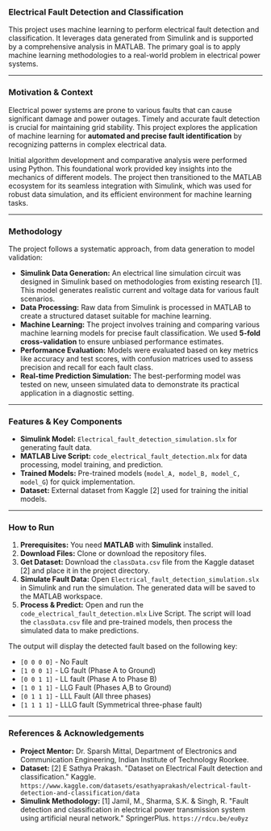 ### Electrical Fault Detection and Classification

This project uses machine learning to perform electrical fault detection and classification. It leverages data generated from Simulink and is supported by a comprehensive analysis in MATLAB. The primary goal is to apply machine learning methodologies to a real-world problem in electrical power systems.

---

### Motivation & Context

Electrical power systems are prone to various faults that can cause significant damage and power outages. Timely and accurate fault detection is crucial for maintaining grid stability. This project explores the application of machine learning for **automated and precise fault identification** by recognizing patterns in complex electrical data.

Initial algorithm development and comparative analysis were performed using Python. This foundational work provided key insights into the mechanics of different models. The project then transitioned to the MATLAB ecosystem for its seamless integration with Simulink, which was used for robust data simulation, and its efficient environment for machine learning tasks.

---

### Methodology

The project follows a systematic approach, from data generation to model validation:

* **Simulink Data Generation:** An electrical line simulation circuit was designed in Simulink based on methodologies from existing research [1]. This model generates realistic current and voltage data for various fault scenarios.
* **Data Processing:** Raw data from Simulink is processed in MATLAB to create a structured dataset suitable for machine learning.
* **Machine Learning:** The project involves training and comparing various machine learning models for precise fault classification. We used **5-fold cross-validation** to ensure unbiased performance estimates.
* **Performance Evaluation:** Models were evaluated based on key metrics like accuracy and test scores, with confusion matrices used to assess precision and recall for each fault class.
* **Real-time Prediction Simulation:** The best-performing model was tested on new, unseen simulated data to demonstrate its practical application in a diagnostic setting.

---

### Features & Key Components

* **Simulink Model:** `Electrical_fault_detection_simulation.slx` for generating fault data.
* **MATLAB Live Script:** `code_electrical_fault_detection.mlx` for data processing, model training, and prediction.
* **Trained Models:** Pre-trained models (`model_A, model_B, model_C, model_G`) for quick implementation.
* **Dataset:** External dataset from Kaggle [2] used for training the initial models.

---

### How to Run

1.  **Prerequisites:** You need **MATLAB** with **Simulink** installed.
2.  **Download Files:** Clone or download the repository files.
3.  **Get Dataset:** Download the `classData.csv` file from the Kaggle dataset [2] and place it in the project directory.
4.  **Simulate Fault Data:** Open `Electrical_fault_detection_simulation.slx` in Simulink and run the simulation. The generated data will be saved to the MATLAB workspace.
5.  **Process & Predict:** Open and run the `code_electrical_fault_detection.mlx` Live Script. The script will load the `classData.csv` file and pre-trained models, then process the simulated data to make predictions.

The output will display the detected fault based on the following key:
* `[0 0 0 0]` - No Fault
* `[1 0 0 1]` - LG fault (Phase A to Ground)
* `[0 0 1 1]` - LL fault (Phase A to Phase B)
* `[1 0 1 1]` - LLG Fault (Phases A,B to Ground)
* `[0 1 1 1]` - LLL Fault (All three phases)
* `[1 1 1 1]` - LLLG fault (Symmetrical three-phase fault)

---

### References & Acknowledgements

* **Project Mentor:** Dr. Sparsh Mittal, Department of Electronics and Communication Engineering, Indian Institute of Technology Roorkee.
* **Dataset:** [2] E Sathya Prakash. "Dataset on Electrical Fault detection and classification." Kaggle. `https://www.kaggle.com/datasets/esathyaprakash/electrical-fault-detection-and-classification/data`
* **Simulink Methodology:** [1] Jamil, M., Sharma, S.K. & Singh, R. "Fault detection and classification in electrical power transmission system using artificial neural network." SpringerPlus. `https://rdcu.be/eu0yz`
